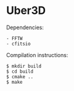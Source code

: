 # Uber3D

Dependencies:
    
    - FFTW
    - cfitsio

    
Compilation instructions:

    $ mkdir build
    $ cd build
    $ cmake ..
    $ make

